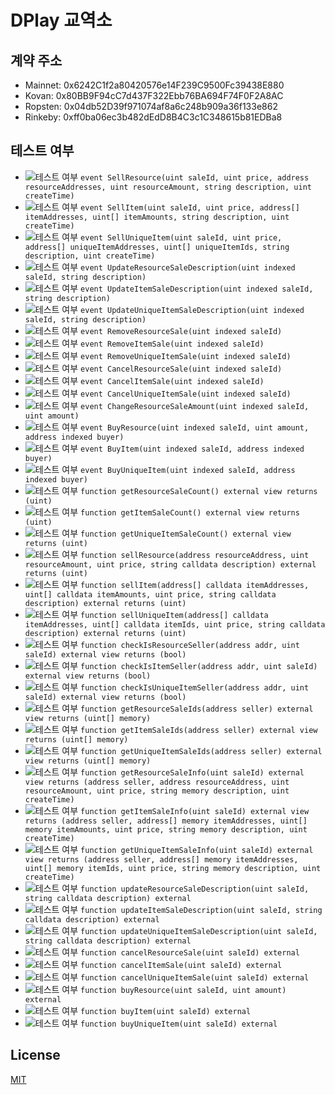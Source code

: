 # DPlay 교역소

## 계약 주소
- Mainnet: 0x6242C1f2a80420576e14F239C9500Fc39438E880
- Kovan: 0x80BB9F94cC7d437F322Ebb76BA694F74F0F2A8AC
- Ropsten: 0x04db52D39f971074af8a6c248b909a36f133e862
- Rinkeby: 0xff0ba06ec3b482dEdD8B4C3c1C348615b81EDBa8

## 테스트 여부
- ![테스트 여부](https://img.shields.io/badge/테스트%20여부-yes-brightgreen.svg) `event SellResource(uint saleId, uint price, address resourceAddresses, uint resourceAmount, string description, uint createTime)`
- ![테스트 여부](https://img.shields.io/badge/테스트%20여부-yes-brightgreen.svg) `event SellItem(uint saleId, uint price, address[] itemAddresses, uint[] itemAmounts, string description, uint createTime)`
- ![테스트 여부](https://img.shields.io/badge/테스트%20여부-yes-brightgreen.svg) `event SellUniqueItem(uint saleId, uint price, address[] uniqueItemAddresses, uint[] uniqueItemIds, string description, uint createTime)`
- ![테스트 여부](https://img.shields.io/badge/테스트%20여부-yes-brightgreen.svg) `event UpdateResourceSaleDescription(uint indexed saleId, string description)`
- ![테스트 여부](https://img.shields.io/badge/테스트%20여부-yes-brightgreen.svg) `event UpdateItemSaleDescription(uint indexed saleId, string description)`
- ![테스트 여부](https://img.shields.io/badge/테스트%20여부-yes-brightgreen.svg) `event UpdateUniqueItemSaleDescription(uint indexed saleId, string description)`
- ![테스트 여부](https://img.shields.io/badge/테스트%20여부-no-red.svg) `event RemoveResourceSale(uint indexed saleId)`
- ![테스트 여부](https://img.shields.io/badge/테스트%20여부-no-red.svg) `event RemoveItemSale(uint indexed saleId)`
- ![테스트 여부](https://img.shields.io/badge/테스트%20여부-no-red.svg) `event RemoveUniqueItemSale(uint indexed saleId)`
- ![테스트 여부](https://img.shields.io/badge/테스트%20여부-yes-brightgreen.svg) `event CancelResourceSale(uint indexed saleId)`
- ![테스트 여부](https://img.shields.io/badge/테스트%20여부-yes-brightgreen.svg) `event CancelItemSale(uint indexed saleId)`
- ![테스트 여부](https://img.shields.io/badge/테스트%20여부-yes-brightgreen.svg) `event CancelUniqueItemSale(uint indexed saleId)`
- ![테스트 여부](https://img.shields.io/badge/테스트%20여부-yes-brightgreen.svg) `event ChangeResourceSaleAmount(uint indexed saleId, uint amount)`
- ![테스트 여부](https://img.shields.io/badge/테스트%20여부-yes-brightgreen.svg) `event BuyResource(uint indexed saleId, uint amount, address indexed buyer)`
- ![테스트 여부](https://img.shields.io/badge/테스트%20여부-yes-brightgreen.svg) `event BuyItem(uint indexed saleId, address indexed buyer)`
- ![테스트 여부](https://img.shields.io/badge/테스트%20여부-yes-brightgreen.svg) `event BuyUniqueItem(uint indexed saleId, address indexed buyer)`
- ![테스트 여부](https://img.shields.io/badge/테스트%20여부-yes-brightgreen.svg) `function getResourceSaleCount() external view returns (uint)`
- ![테스트 여부](https://img.shields.io/badge/테스트%20여부-yes-brightgreen.svg) `function getItemSaleCount() external view returns (uint)`
- ![테스트 여부](https://img.shields.io/badge/테스트%20여부-yes-brightgreen.svg) `function getUniqueItemSaleCount() external view returns (uint)`
- ![테스트 여부](https://img.shields.io/badge/테스트%20여부-yes-brightgreen.svg) `function sellResource(address resourceAddress, uint resourceAmount, uint price, string calldata description) external returns (uint)`
- ![테스트 여부](https://img.shields.io/badge/테스트%20여부-yes-brightgreen.svg) `function sellItem(address[] calldata itemAddresses, uint[] calldata itemAmounts, uint price, string calldata description) external returns (uint)`
- ![테스트 여부](https://img.shields.io/badge/테스트%20여부-yes-brightgreen.svg) `function sellUniqueItem(address[] calldata itemAddresses, uint[] calldata itemIds, uint price, string calldata description) external returns (uint)`
- ![테스트 여부](https://img.shields.io/badge/테스트%20여부-yes-brightgreen.svg) `function checkIsResourceSeller(address addr, uint saleId) external view returns (bool)`
- ![테스트 여부](https://img.shields.io/badge/테스트%20여부-yes-brightgreen.svg) `function checkIsItemSeller(address addr, uint saleId) external view returns (bool)`
- ![테스트 여부](https://img.shields.io/badge/테스트%20여부-yes-brightgreen.svg) `function checkIsUniqueItemSeller(address addr, uint saleId) external view returns (bool)`
- ![테스트 여부](https://img.shields.io/badge/테스트%20여부-yes-brightgreen.svg) `function getResourceSaleIds(address seller) external view returns (uint[] memory)`
- ![테스트 여부](https://img.shields.io/badge/테스트%20여부-yes-brightgreen.svg) `function getItemSaleIds(address seller) external view returns (uint[] memory)`
- ![테스트 여부](https://img.shields.io/badge/테스트%20여부-yes-brightgreen.svg) `function getUniqueItemSaleIds(address seller) external view returns (uint[] memory)`
- ![테스트 여부](https://img.shields.io/badge/테스트%20여부-yes-brightgreen.svg) `function getResourceSaleInfo(uint saleId) external view returns (address seller, address resourceAddress, uint resourceAmount, uint price, string memory description, uint createTime)`
- ![테스트 여부](https://img.shields.io/badge/테스트%20여부-yes-brightgreen.svg) `function getItemSaleInfo(uint saleId) external view returns (address seller, address[] memory itemAddresses, uint[] memory itemAmounts, uint price, string memory description, uint createTime)`
- ![테스트 여부](https://img.shields.io/badge/테스트%20여부-yes-brightgreen.svg) `function getUniqueItemSaleInfo(uint saleId) external view returns (address seller, address[] memory itemAddresses, uint[] memory itemIds, uint price, string memory description, uint createTime)`
- ![테스트 여부](https://img.shields.io/badge/테스트%20여부-yes-brightgreen.svg) `function updateResourceSaleDescription(uint saleId, string calldata description) external`
- ![테스트 여부](https://img.shields.io/badge/테스트%20여부-yes-brightgreen.svg) `function updateItemSaleDescription(uint saleId, string calldata description) external`
- ![테스트 여부](https://img.shields.io/badge/테스트%20여부-yes-brightgreen.svg) `function updateUniqueItemSaleDescription(uint saleId, string calldata description) external`
- ![테스트 여부](https://img.shields.io/badge/테스트%20여부-yes-brightgreen.svg) `function cancelResourceSale(uint saleId) external`
- ![테스트 여부](https://img.shields.io/badge/테스트%20여부-yes-brightgreen.svg) `function cancelItemSale(uint saleId) external`
- ![테스트 여부](https://img.shields.io/badge/테스트%20여부-yes-brightgreen.svg) `function cancelUniqueItemSale(uint saleId) external`
- ![테스트 여부](https://img.shields.io/badge/테스트%20여부-yes-brightgreen.svg) `function buyResource(uint saleId, uint amount) external`
- ![테스트 여부](https://img.shields.io/badge/테스트%20여부-yes-brightgreen.svg) `function buyItem(uint saleId) external`
- ![테스트 여부](https://img.shields.io/badge/테스트%20여부-yes-brightgreen.svg) `function buyUniqueItem(uint saleId) external`

## License
[MIT](LICENSE)